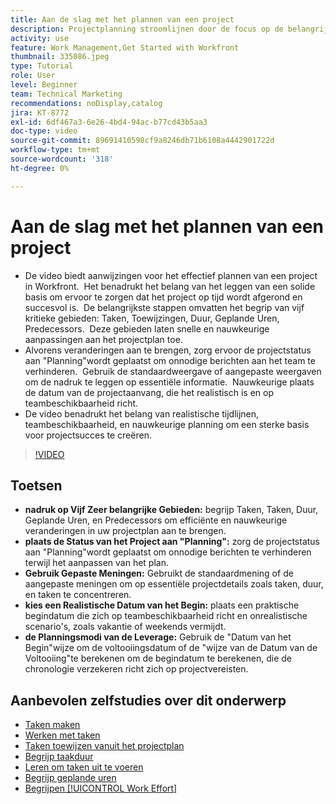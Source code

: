 ```yaml
---
title: Aan de slag met het plannen van een project
description: Projectplanning stroomlijnen door de focus op de belangrijkste velden te richten, de status in te stellen op "Planning" met de juiste weergaven, realistische begindatums te selecteren en planningsmodi te gebruiken voor nauwkeurige tijdlijnen.
activity: use
feature: Work Management,Get Started with Workfront
thumbnail: 335086.jpeg
type: Tutorial
role: User
level: Beginner
team: Technical Marketing
recommendations: noDisplay,catalog
jira: KT-8772
exl-id: 6df467a3-6e26-4bd4-94ac-b77cd43b5aa3
doc-type: video
source-git-commit: 89691410598cf9a8246db71b6108a4442901722d
workflow-type: tm+mt
source-wordcount: '318'
ht-degree: 0%

---
```


# Aan de slag met het plannen van een project

* De video biedt aanwijzingen voor het effectief plannen van een project in Workfront. &#x200B; Het benadrukt het belang van het leggen van een solide basis om ervoor te zorgen dat het project op tijd wordt afgerond en succesvol is. &#x200B; De belangrijkste stappen omvatten het begrip van vijf kritieke gebieden: Taken, Toewijzingen, Duur, Geplande Uren, Predecessors. &#x200B; Deze gebieden laten snelle en nauwkeurige aanpassingen aan het projectplan toe. &#x200B;
* Alvorens veranderingen aan te brengen, zorg ervoor de projectstatus aan &quot;Planning&quot;wordt geplaatst om onnodige berichten aan het team te verhinderen. &#x200B; Gebruik de standaardweergave of aangepaste weergaven om de nadruk te leggen op essentiële informatie. &#x200B; Nauwkeurige plaats de datum van de projectaanvang, die het realistisch is en op teambeschikbaarheid richt.
* De video benadrukt het belang van realistische tijdlijnen, teambeschikbaarheid, en nauwkeurige planning om een sterke basis voor projectsucces te creëren. &#x200B;

>[!VIDEO](https://video.tv.adobe.com/v/335086/?quality=12&learn=on&enablevpops)

## Toetsen

* **nadruk op Vijf Zeer belangrijke Gebieden:** begrijp Taken, Taken, Duur, Geplande Uren, en Predecessors om efficiënte en nauwkeurige veranderingen in uw projectplan aan te brengen. &#x200B;
* **plaats de Status van het Project aan &quot;Planning&quot;:** zorg de projectstatus aan &quot;Planning&quot;wordt geplaatst om onnodige berichten te verhinderen terwijl het aanpassen van het plan. &#x200B;
* **Gebruik Gepaste Meningen:** Gebruikt de standaardmening of de aangepaste meningen om op essentiële projectdetails zoals taken, duur, en taken te concentreren. &#x200B;
* **kies een Realistische Datum van het Begin:** plaats een praktische begindatum die zich op teambeschikbaarheid richt en onrealistische scenario&#39;s, zoals vakantie of weekends vermijdt. &#x200B;
* **de Planningsmodi van de Leverage:** Gebruik de &quot;Datum van het Begin&quot;wijze om de voltooiingsdatum of de &quot;wijze van de Datum van de Voltooiing&quot;te berekenen om de begindatum te berekenen, die de chronologie verzekeren richt zich op projectvereisten. &#x200B;



## Aanbevolen zelfstudies over dit onderwerp

* [Taken maken](/help/manage-work/tasks/how-to-create-tasks.md)
* [Werken met taken](/help/manage-work/tasks/work-with-tasks.md)
* [Taken toewijzen vanuit het projectplan](/help/manage-work/tasks/assign-tasks-from-the-project-plan.md)
* [Begrijp taakduur](/help/manage-work/tasks/understand-task-durations.md)
* [Leren om taken uit te voeren](/help/manage-work/tasks/learn-to-sequence-tasks.md)
* [Begrijp geplande uren](/help/manage-work/tasks/understand-planned-hours.md)
* [Begrijpen [!UICONTROL Work Effort]](/help/manage-work/tasks/understand-work-effort.md)
